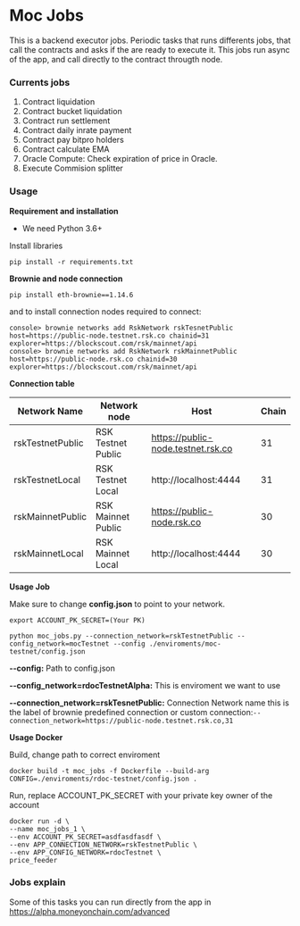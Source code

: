 # Moc Jobs

This is a backend executor jobs. Periodic tasks that runs differents jobs, 
that call the contracts and asks if the are ready to execute it. This jobs 
run async of the app, and call directly to the contract througth node. 

### Currents jobs

 1. Contract liquidation
 2. Contract bucket liquidation
 3. Contract run settlement
 4. Contract daily inrate payment
 5. Contract pay bitpro holders
 6. Contract calculate EMA
 7. Oracle Compute: Check expiration of price in Oracle.
 8. Execute Commision splitter
 
 
### Usage

**Requirement and installation**
 
*  We need Python 3.6+

Install libraries

`pip install -r requirements.txt`

**Brownie and node connection**

`pip install eth-brownie==1.14.6`

and to install connection nodes required to connect:

```
console> brownie networks add RskNetwork rskTesnetPublic host=https://public-node.testnet.rsk.co chainid=31 explorer=https://blockscout.com/rsk/mainnet/api
console> brownie networks add RskNetwork rskMainnetPublic host=https://public-node.rsk.co chainid=30 explorer=https://blockscout.com/rsk/mainnet/api
```

**Connection table**

| Network Name      | Network node          | Host                               | Chain    |
|-------------------|-----------------------|------------------------------------|----------|
| rskTestnetPublic   | RSK Testnet Public    | https://public-node.testnet.rsk.co | 31       |    
| rskTestnetLocal    | RSK Testnet Local     | http://localhost:4444              | 31       |
| rskMainnetPublic  | RSK Mainnet Public    | https://public-node.rsk.co         | 30       |
| rskMainnetLocal   | RSK Mainnet Local     | http://localhost:4444              | 30       |


**Usage Job**

Make sure to change **config.json** to point to your network.

`export ACCOUNT_PK_SECRET=(Your PK)`

`python moc_jobs.py --connection_network=rskTestnetPublic --config_network=mocTestnet --config ./enviroments/moc-testnet/config.json`

**--config:** Path to config.json 

**--config_network=rdocTestnetAlpha:** This is enviroment we want to use

**--connection_network=rskTesnetPublic:** Connection Network name this is the label of brownie predefined connection or 
custom connection:`--connection_network=https://public-node.testnet.rsk.co,31` 


**Usage Docker**

Build, change path to correct enviroment

```
docker build -t moc_jobs -f Dockerfile --build-arg CONFIG=./enviroments/rdoc-testnet/config.json .
```

Run, replace ACCOUNT_PK_SECRET  with your private key owner of the account

```
docker run -d \
--name moc_jobs_1 \
--env ACCOUNT_PK_SECRET=asdfasdfasdf \
--env APP_CONNECTION_NETWORK=rskTestnetPublic \
--env APP_CONFIG_NETWORK=rdocTestnet \
price_feeder
```

  
 
### Jobs explain

Some of this tasks you can run directly from the app in https://alpha.moneyonchain.com/advanced

